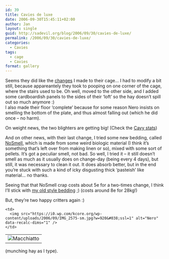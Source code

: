 ```yaml
---
id: 39
title: Cavies de luxe
date: 2006-09-30T15:45:11+02:00
author: Jan
layout: single
guid: http://sadevil.org/blog/2006/09/30/cavies-de-luxe/
permalink: /2006/09/30/cavies-de-luxe/
categories:
  - Cavies
tags:
  - cage
  - Cavies
format: gallery
---
```

Seems they did like the [changes](https://kcore.org/2006/09/16/the-cavy-cage/) I made to their cage&#8230; I had to modify a bit still, because appareantely they took to pooping on one corner of the cage, where the stairs used to be. Oh well, moved to the other side, and I added some cardboardish panels to the sides of their &#8216;loft&#8217; so the hay doesn&#8217;t spill out so much anymore :)  
I also made their floor &#8216;complete&#8217; because for some reason Nero insists on smelling the bottom of the plate, and thus almost falling out (which he did once &#8211; no harm).

On weight news, the two blighters are getting big! (Check the [Cavy stats](https://kcore.org/cavy-stats/))

And on other news, with their last change, I tried some new bedding, called [NoSmell](http://sadevil.org/piwigo/picture.php/IMG_2569/category/73-our_little_critters), which is made from some weird biologic material (I think it&#8217;s something that&#8217;s left over from making linen or so), mixed with some sort of pellets. It&#8217;s got a peculiar smell, not bad. So well, I tried it &#8211; it still doesn&#8217;t smell as much as it usually does on change-day (being every 4 days), but still, it was necessary to clean it out. It does absorb better, but in the end you&#8217;re stuck with such a kind of icky disgusting thick &#8216;pasteish&#8217; like material&#8230; no thanks.

Seeing that that NoSmell crap costs about 5e for a two-times change, I think I&#8217;ll stick with [my old style bedding](http://sadevil.org/piwigo/picture.php/IMG_2570/category/73-our_little_critters) ;) (costs around 8e for 28kg!)

But, they&#8217;re two happy critters again :)

<table>
  <tr>
    <td>
      <img src="https://i2.wp.com/kcore.org/wp-content/uploads/2006/09/IMG_2573-sm.jpg?w=920&#038;ssl=1" alt="Macchiatto" data-recalc-dims="1" />
    </td>
    
    <td>
      <img src="https://i0.wp.com/kcore.org/wp-content/uploads/2006/09/IMG_2575-sm.jpg?w=920&#038;ssl=1" alt="Nero" data-recalc-dims="1" />
    </td>
  </tr>
</table>

(munching hay as I type).